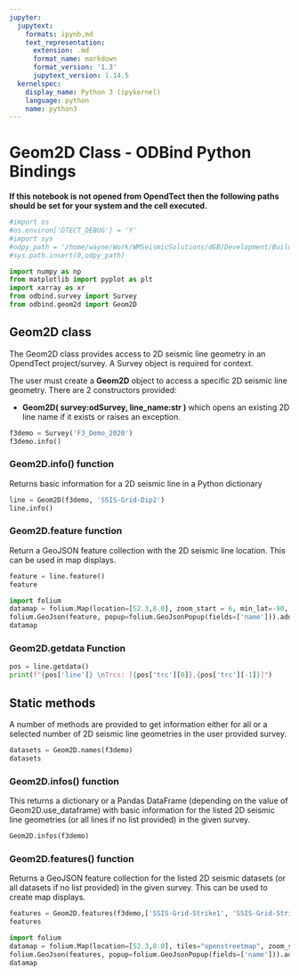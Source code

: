 ```yaml
---
jupyter:
  jupytext:
    formats: ipynb,md
    text_representation:
      extension: .md
      format_name: markdown
      format_version: '1.3'
      jupytext_version: 1.14.5
  kernelspec:
    display_name: Python 3 (ipykernel)
    language: python
    name: python3
---
```


# Geom2D Class - ODBind Python Bindings


**If this notebook is not opened from OpendTect then the following paths should be set for your system and the cell executed.**

```python
#import os
#os.environ['DTECT_DEBUG'] = 'Y'
#import sys
#odpy_path = '/home/wayne/Work/WMSeismicSolutions/dGB/Development/Build/bin/odmain/bin/python'
#sys.path.insert(0,odpy_path)
```

```python
import numpy as np
from matplotlib import pyplot as plt
import xarray as xr
from odbind.survey import Survey
from odbind.geom2d import Geom2D
```

## Geom2D class

The Geom2D class provides access to 2D seismic line geometry in an OpendTect project/survey. A Survey object is required for context.

The user must create a **Geom2D** object to access a specific 2D seismic line geometry. There are 2 constructors provided:
-   **Geom2D( survey:odSurvey, line_name:str )** which opens an existing 2D line name if it exists or raises an exception.


```python
f3demo = Survey('F3_Demo_2020')
f3demo.info()
```

### Geom2D.info() function
Returns basic information for a 2D seismic line in a Python dictionary

```python
line = Geom2D(f3demo, 'SSIS-Grid-Dip2')
line.info()
```

### Geom2D.feature function
Return a GeoJSON feature collection with the 2D seismic line location. This can be used in map displays.

```python
feature = line.feature()
feature
```

```python
import folium
datamap = folium.Map(location=[52.3,8.0], zoom_start = 6, min_lat=-90, max_lat=90, min_lon=-180, max_lon=180, max_bounds=True, maxBoundsViscosity=1)
folium.GeoJson(feature, popup=folium.GeoJsonPopup(fields=['name'])).add_to(datamap)
datamap
```

### Geom2D.getdata Function

```python
pos = line.getdata()
print(f"{pos['line']} \nTrcs: [{pos['trc'][0]},{pos['trc'][-1]}]")
```

## Static methods
A number of methods are provided to get information either for all or a selected number of 2D seismic line geometries in the user provided survey.

```python
datasets = Geom2D.names(f3demo)
datasets
```

### Geom2D.infos() function
This returns a dictionary or a Pandas DataFrame (depending on the value of Geom2D.use_dataframe) with basic information for the listed 2D seismic line geometries (or all lines if no list provided) in the given survey.

```python
Geom2D.infos(f3demo)
```

### Geom2D.features() function

Returns a GeoJSON feature collection for the listed 2D seismic datasets (or all datasets if no list provided) in the given survey. This can be used to create map displays.

```python
features = Geom2D.features(f3demo,['SSIS-Grid-Strike1', 'SSIS-Grid-Strike2'])
features
```

```python
import folium
datamap = folium.Map(location=[52.3,8.0], tiles="openstreetmap", zoom_start = 6, min_lat=-90, max_lat=90, min_lon=-180, max_lon=180, max_bounds=True, maxBoundsViscosity=1)
folium.GeoJson(features, popup=folium.GeoJsonPopup(fields=['name'])).add_to(datamap)
datamap
```

```python

```
